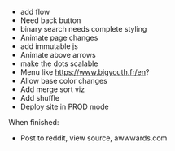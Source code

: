 - add flow
- Need back button
- binary search needs complete styling
- Animate page changes
- add immutable js
- Animate above arrows
- make the dots scalable
- Menu like https://www.bigyouth.fr/en?
- Allow base color changes
- Add merge sort viz
- Add shuffle
- Deploy site in PROD mode


When finished:
- Post to reddit, view source, awwwards.com
